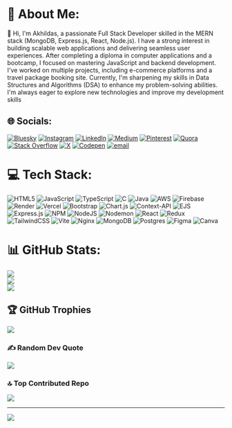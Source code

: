 # 💫 About Me:
👋 Hi, I'm Akhildas, a passionate Full Stack Developer skilled in the MERN stack (MongoDB, Express.js, React, Node.js). I have a strong interest in building scalable web applications and delivering seamless user experiences. After completing a diploma in computer applications and a bootcamp, I focused on mastering JavaScript and backend development. I've worked on multiple projects, including e-commerce platforms and a travel package booking site. Currently, I'm sharpening my skills in Data Structures and Algorithms (DSA) to enhance my problem-solving abilities. I'm always eager to explore new technologies and improve my development skills


## 🌐 Socials:
[![Bluesky](https://img.shields.io/badge/bluesky-0285FF?style=for-the-badge&logo=bluesky&logoColor=%23FFFFFF)](https://bsky.app/profile/akhildas675) [![Instagram](https://img.shields.io/badge/Instagram-%23E4405F.svg?logo=Instagram&logoColor=white)](https://instagram.com/akhildas_675) [![LinkedIn](https://img.shields.io/badge/LinkedIn-%230077B5.svg?logo=linkedin&logoColor=white)](https://linkedin.com/in/akhildas675) [![Medium](https://img.shields.io/badge/Medium-12100E?logo=medium&logoColor=white)](https://medium.com/@akhildas675) [![Pinterest](https://img.shields.io/badge/Pinterest-%23E60023.svg?logo=Pinterest&logoColor=white)](https://pinterest.com/akhildas675) [![Quora](https://img.shields.io/badge/Quora-%23B92B27.svg?logo=Quora&logoColor=white)](https://quora.com/profile/akhildas675) [![Stack Overflow](https://img.shields.io/badge/-Stackoverflow-FE7A16?logo=stack-overflow&logoColor=white)](https://stackoverflow.com/users/akhildas675) [![X](https://img.shields.io/badge/X-black.svg?logo=X&logoColor=white)](https://x.com/akhildas675) [![Codepen](https://img.shields.io/badge/Codepen-000000?logo=codepen&logoColor=white)](https://codepen.io/akhildas675) [![email](https://img.shields.io/badge/Email-D14836?logo=gmail&logoColor=white)](mailto:akhildas675@gmail.com) 

# 💻 Tech Stack:
![HTML5](https://img.shields.io/badge/html5-%23E34F26.svg?style=for-the-badge&logo=html5&logoColor=white) ![JavaScript](https://img.shields.io/badge/javascript-%23323330.svg?style=for-the-badge&logo=javascript&logoColor=%23F7DF1E) ![TypeScript](https://img.shields.io/badge/typescript-%23007ACC.svg?style=for-the-badge&logo=typescript&logoColor=white) ![C](https://img.shields.io/badge/c-%2300599C.svg?style=for-the-badge&logo=c&logoColor=white) ![Java](https://img.shields.io/badge/java-%23ED8B00.svg?style=for-the-badge&logo=openjdk&logoColor=white) ![AWS](https://img.shields.io/badge/AWS-%23FF9900.svg?style=for-the-badge&logo=amazon-aws&logoColor=white) ![Firebase](https://img.shields.io/badge/firebase-%23039BE5.svg?style=for-the-badge&logo=firebase) ![Render](https://img.shields.io/badge/Render-%46E3B7.svg?style=for-the-badge&logo=render&logoColor=white) ![Vercel](https://img.shields.io/badge/vercel-%23000000.svg?style=for-the-badge&logo=vercel&logoColor=white) ![Bootstrap](https://img.shields.io/badge/bootstrap-%238511FA.svg?style=for-the-badge&logo=bootstrap&logoColor=white) ![Chart.js](https://img.shields.io/badge/chart.js-F5788D.svg?style=for-the-badge&logo=chart.js&logoColor=white) ![Context-API](https://img.shields.io/badge/Context--Api-000000?style=for-the-badge&logo=react) ![EJS](https://img.shields.io/badge/ejs-%23B4CA65.svg?style=for-the-badge&logo=ejs&logoColor=black) ![Express.js](https://img.shields.io/badge/express.js-%23404d59.svg?style=for-the-badge&logo=express&logoColor=%2361DAFB) ![NPM](https://img.shields.io/badge/NPM-%23CB3837.svg?style=for-the-badge&logo=npm&logoColor=white) ![NodeJS](https://img.shields.io/badge/node.js-6DA55F?style=for-the-badge&logo=node.js&logoColor=white) ![Nodemon](https://img.shields.io/badge/NODEMON-%23323330.svg?style=for-the-badge&logo=nodemon&logoColor=%BBDEAD) ![React](https://img.shields.io/badge/react-%2320232a.svg?style=for-the-badge&logo=react&logoColor=%2361DAFB) ![Redux](https://img.shields.io/badge/redux-%23593d88.svg?style=for-the-badge&logo=redux&logoColor=white) ![TailwindCSS](https://img.shields.io/badge/tailwindcss-%2338B2AC.svg?style=for-the-badge&logo=tailwind-css&logoColor=white) ![Vite](https://img.shields.io/badge/vite-%23646CFF.svg?style=for-the-badge&logo=vite&logoColor=white) ![Nginx](https://img.shields.io/badge/nginx-%23009639.svg?style=for-the-badge&logo=nginx&logoColor=white) ![MongoDB](https://img.shields.io/badge/MongoDB-%234ea94b.svg?style=for-the-badge&logo=mongodb&logoColor=white) ![Postgres](https://img.shields.io/badge/postgres-%23316192.svg?style=for-the-badge&logo=postgresql&logoColor=white) ![Figma](https://img.shields.io/badge/figma-%23F24E1E.svg?style=for-the-badge&logo=figma&logoColor=white) ![Canva](https://img.shields.io/badge/Canva-%2300C4CC.svg?style=for-the-badge&logo=Canva&logoColor=white)
# 📊 GitHub Stats:
![](https://github-readme-stats.vercel.app/api?username=akhildas675&theme=transparent&hide_border=true&include_all_commits=true&count_private=false)<br/>
![](https://nirzak-streak-stats.vercel.app/?user=akhildas675&theme=transparent&hide_border=true)<br/>
![](https://github-readme-stats.vercel.app/api/top-langs/?username=akhildas675&theme=transparent&hide_border=true&include_all_commits=true&count_private=false&layout=compact)

## 🏆 GitHub Trophies
![](https://github-profile-trophy.vercel.app/?username=akhildas675&theme=radical&no-frame=true&no-bg=false&margin-w=4)

### ✍️ Random Dev Quote
![](https://quotes-github-readme.vercel.app/api?type=horizontal&theme=dark)

### 🔝 Top Contributed Repo
![](https://github-contributor-stats.vercel.app/api?username=akhildas675&limit=5&theme=transparent&combine_all_yearly_contributions=true)

---
[![](https://visitcount.itsvg.in/api?id=akhildas675&icon=1&color=7)](https://visitcount.itsvg.in)

<!-- Proudly created with GPRM ( https://gprm.itsvg.in ) -->
